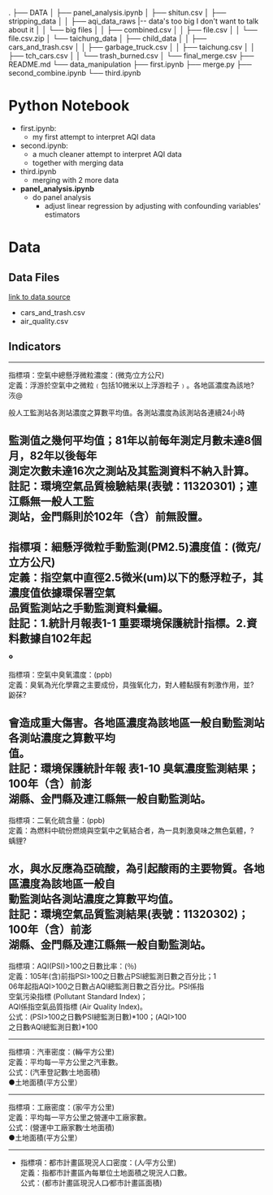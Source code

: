 .
├── DATA
│   ├── panel_analysis.ipynb
│   ├── shitun.csv
│   ├── stripping_data
│   │   ├── aqi_data_raws
            |-- data's too big I don't want to talk about it
│   │   └── big files
│   │       ├── combined.csv
│   │       ├── file.csv
│   │       └── file.csv.zip
│   └── taichung_data
│       ├── child_data
│       │   ├── cars_and_trash.csv
│       │   ├── garbage_truck.csv
│       │   ├── taichung.csv
│       │   ├── tch_cars.csv
│       │   └── trash_burned.csv
│       └── final_merge.csv
├── README.md
└── data_manipulation
    ├── first.ipynb
    ├── merge.py
    ├── second_combine.ipynb
    └── third.ipynb

# Python Notebook
- first.ipynb:
  -  my first attempt to interpret AQI data
-  second.ipynb:
   -  a much cleaner attempt to interpret AQI data
   -  together with merging data
-  third.ipynb
   -  merging with 2 more data
-  **panel_analysis.ipynb**
   -  do panel analysis
      -  adjust linear regression by adjusting with confounding variables' estimators

# Data
## Data Files
[link to data source](https://statdb.dgbas.gov.tw/pxweb/Dialog/statfile9.asp)
- cars_and_trash.csv
- air_quality.csv


## Indicators
------------------------------ 					
指標項：空氣中總懸浮微粒濃度：(微克∕立方公尺) 					
定義：浮游於空氣中之微粒﹙包括10微米以上浮游粒子﹚。各地區濃度為該地?					
洃@ 					
       					
般人工監測站各測站濃度之算數平均值。各測站濃度為該測站各連續24小時 					
       					
監測值之幾何平均值；81年以前每年測定月數未達8個月，82年以後每年 					
       測定次數未達16次之測站及其監測資料不納入計算。 					
註記：環境空氣品質檢驗結果(表號：11320301)；連江縣無一般人工監 					
       測站，金門縣則於102年（含）前無設置。 					
------------------------------ 					
指標項：細懸浮微粒手動監測(PM2.5)濃度值：(微克/立方公尺) 					
定義：指空氣中直徑2.5微米(um)以下的懸浮粒子，其濃度值依據環保署空氣 					
       品質監測站之手動監測資料彙編。 					
註記：1.統計月報表1-1 重要環境保護統計指標。2.資料數據自102年起 					
       。 					
------------------------------ 					
指標項：空氣中臭氧濃度：(ppb) 					
定義：臭氧為光化學霧之主要成份，具強氧化力，對人體黏膜有刺激作用，並?					
鼢茠?					
       					
會造成重大傷害。各地區濃度為該地區一般自動監測站各測站濃度之算數平均 					
       值。 					
註記：環境保護統計年報 表1-10  臭氧濃度監測結果；100年（含）前澎 					
       湖縣、金門縣及連江縣無一般自動監測站。 					
------------------------------ 					
指標項：二氧化硫含量：(ppb) 					
定義：為燃料中硫份燃燒與空氣中之氧結合者，為一具刺激臭味之無色氣體，?					
蝺貍?					
       					
水，與水反應為亞硫酸，為引起酸雨的主要物質。各地區濃度為該地區一般自 					
       動監測站各測站濃度之算數平均值。 					
註記：環境空氣品質監測結果(表號：11320302)；100年（含）前澎 					
       湖縣、金門縣及連江縣無一般自動監測站。 					
------------------------------ 					
指標項：AQI(PSI)>100之日數比率：(％) 					
定義：105年(含)前指PSI>100之日數占PSI總監測日數之百分比；1 					
       06年起指AQI>100之日數占AQI總監測日數之百分比。PSI係指 					
       空氣污染指標 (Pollutant Standard Index)； 					
       AQI係指空氣品質指標 (Air Quality Index)。 					
公式：(PSI>100之日數∕PSI總監測日數)*100；(AQI>100 					
       之日數∕AQI總監測日數)*100 					

------------------------------ 					
指標項：汽車密度：(輛∕平方公里) 					
定義：平均每一平方公里之汽車數。 					
公式：(汽車登記數∕土地面積) 					
●土地面積(平方公里） 					

------------------------------ 					
指標項：工廠密度：(家∕平方公里) 					
定義：平均每一平方公里之營運中工廠家數。 					
公式：(營運中工廠家數∕土地面積) 					
●土地面積(平方公里） 					

------------------------------ 					
- 指標項：都市計畫區現況人口密度：(人∕平方公里) 	
定義：指都市計畫區內每單位土地面積之現況人口數。 	
公式：(都市計畫區現況人口∕都市計畫區面積) 	
